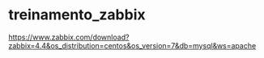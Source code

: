 # treinamento_zabbix


https://www.zabbix.com/download?zabbix=4.4&os_distribution=centos&os_version=7&db=mysql&ws=apache
